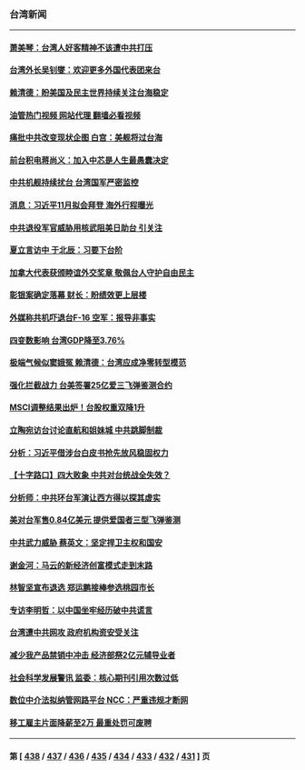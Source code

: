 ### 台湾新闻
---
#### [萧美琴：台湾人好客精神不该遭中共打压](../../pages/ncid1349361/n13801733.md?08132045) 
#### [台湾外长吴钊燮：欢迎更多外国代表团来台](../../pages/ncid1349361/n13801684.md?08132045) 
#### [赖清德：盼美国及民主世界持续关注台海稳定](../../pages/ncid1349361/n13801549.md?08132045) 
#### [油管热门视频 网站代理 翻墙必看视频](http://209.222.30.114:81/youtube.html?08132045)
#### [痛批中共改变现状企图 白宫：美舰将过台海](../../pages/ncid1349361/n13801374.md?08132045) 
#### [前台积电蒋尚义：加入中芯是人生最愚蠢决定](../../pages/ncid1349361/n13801241.md?08132045) 
#### [中共机舰持续扰台 台湾国军严密监控](../../pages/ncid1349361/n13801168.md?08132045) 
#### [消息：习近平11月拟会拜登 海外行程曝光](../../pages/ncid1349361/n13801224.md?08132045) 
#### [中共退役军官威胁用核武阻美日助台 引关注](../../pages/ncid1349361/n13801131.md?08132045) 
#### [夏立言访中 于北辰：习要下台阶](../../pages/ncid1349361/n13801183.md?08132045) 
#### [加拿大代表获颁睦谊外交奖章 敬佩台人守护自由民主](../../pages/ncid1349361/n13801171.md?08132045) 
#### [彰银案确定落幕 财长：盼绩效更上层楼](../../pages/ncid1349361/n13801139.md?08132045) 
#### [外媒称共机吓退台F-16 空军：报导非事实](../../pages/ncid1349361/n13801105.md?08132045) 
#### [四变数影响  台湾GDP降至3.76%](../../pages/ncid1349361/n13801092.md?08132045) 
#### [极端气候似窦娥冤 赖清德：台湾应成净零转型模范](../../pages/ncid1349361/n13801086.md?08132045) 
#### [强化拦截战力 台美签署25亿爱三飞弹鉴测合约](../../pages/ncid1349361/n13801075.md?08132045) 
#### [MSCI调整结果出炉！台股权重双降1升](../../pages/ncid1349361/n13801081.md?08132045) 
#### [立陶宛访台讨论直航和姐妹城 中共跳脚制裁](../../pages/ncid1349361/n13801195.md?08132045) 
#### [分析：习近平借涉台白皮书抢先放风稳固权力](../../pages/ncid1349361/n13801110.md?08132045) 
#### [【十字路口】四大败象 中共对台统战全失效？](../../pages/ncid1349361/n13800353.md?08132045) 
#### [分析师：中共环台军演让西方得以探其虚实](../../pages/ncid1349361/n13800995.md?08132045) 
#### [美对台军售0.84亿美元 提供爱国者三型飞弹鉴测](../../pages/ncid1349361/n13800983.md?08132045) 
#### [中共武力威胁 蔡英文：坚定捍卫主权和国安](../../pages/ncid1349361/n13801048.md?08132045) 
#### [谢金河：马云的新经济创富模式走到末路](../../pages/ncid1349361/n13800757.md?08132045) 
#### [林智坚宣布退选 郑运鹏接棒参选桃园市长](../../pages/ncid1349361/n13800949.md?08132045) 
#### [专访李明哲：以中国坐牢经历破中共谎言](../../pages/ncid1349361/n13800735.md?08132045) 
#### [台湾遭中共网攻 政府机构资安受关注](../../pages/ncid1349361/n13800852.md?08132045) 
#### [减少我产品禁销中冲击 经济部祭2亿元辅导业者](../../pages/ncid1349361/n13800517.md?08132045) 
#### [社会科学发展警讯 监委：核心期刊引用次数过低](../../pages/ncid1349361/n13800510.md?08132045) 
#### [数位中介法拟纳管网路平台 NCC：严重违规才断网](../../pages/ncid1349361/n13800496.md?08132045) 
#### [移工雇主片面降薪至2万 最重处罚可废聘](../../pages/ncid1349361/n13800495.md?08132045) 

---
#### 第 [ [438](./438.md?08132045) / [437](./437.md?08132045) / [436](./436.md?08132045) / [435](./435.md?08132045) / [434](./434.md?08132045) / [433](./433.md?08132045) / [432](./432.md?08132045) / [431](./431.md?08132045) ] 页

